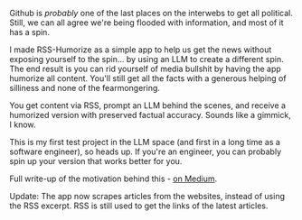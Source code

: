 Github is *probably* one of the last places on the interwebs to get all political. Still, we can all agree we're being flooded with information, and most of it has a spin. 

I made RSS-Humorize as a simple app to help us get the news without exposing yourself to the spin... by using an LLM to create a different spin. The end result is you can rid yourself of media bullshit by having the app humorize all content. You'll still get all the facts with a generous helping of silliness and none of the fearmongering.

You get content via RSS, prompt an LLM behind the scenes, and receive a humorized version with preserved factual accuracy. Sounds like a gimmick, I know.

This is my first test project in the LLM space (and first in a long time as a software engineer), so heads up. If you're an engineer, you can probably spin up your version that works better for you. 

Full write-up of the motivation behind this - [on Medium](https://medium.com/@ivaylo.e.ivanov/rss-humorize-or-how-to-quit-buying-the-medias-narrative-and-find-yourself-20ee1b22b986).

Update: The app now scrapes articles from the websites, instead of using the RSS excerpt. RSS is still used to get the links of the latest articles.
